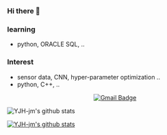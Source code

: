 ### Hi there 👋


<!--
<div align=center>

[![Hits](https://hits.seeyoufarm.com/api/count/incr/badge.svg?url=https%3A%2F%2Fgithub.com%2Fzzsza)](https://hits.seeyoufarm.com) 
-->
</div>

### learning
- python, ORACLE SQL, .. 

### Interest
- sensor data, CNN, hyper-parameter optimization .. 
- python, C++, ..


<div align=center>
<!--
[![Tech Blog Badge](http://img.shields.io/badge/-Tech%20blog-black?style=flat-square&logo=github&link=https://a.github.io/)](https://a.github.io/) 
[![Linkedin Badge](https://img.shields.io/badge/-LinkedIn-blue?style=flat-square&logo=Linkedin&logoColor=white&link=https://www.linkedin.com/in/test/)](https://www.linkedin.com/in/a/) 
[![Youtube Badge](https://img.shields.io/badge/Youtube-ff0000?style=flat-square&logo=youtube&link=https://www.youtube.com/c/a)](https://www.youtube.com/c/test) 
[![Facebook Badge](https://img.shields.io/badge/-Facebook-1877f2?style=flat-square&logo=facebook&logoColor=white&link=https://www.facebook.com/test)](https://www.facebook.com/zzsza) 
[![Instagram Badge](https://img.shields.io/badge/-Instagram-dd2a7b?style=flat-square&logo=instagram&logoColor=white&link=https://www.instagram.com/ttest/)](https://www.instagram.com/aa/) 
-->

[![Gmail Badge](https://img.shields.io/badge/-Gmail-d14836?style=flat-square&logo=Gmail&logoColor=white&link=mailto:jmjhjob13@gmail.com)](mailto:kimtaeyou0923@gmail.com)
</div>


![YJH-jm's github stats](https://github-readme-stats.vercel.app/api?username=YJH-jm&show_icons=true)

[![YJH-jm's github stats](https://github-readme-stats.vercel.app/api/top-langs/?username=YJH-jm&show_icons=true&hide_border=true&title_color=004386&icon_color=004386&layout=compact)](https://github.com/YJH-jm)

<!--
**YJH-jm/YJH-jm** is a ✨ _special_ ✨ repository because its `README.md` (this file) appears on your GitHub profile.

Here are some ideas to get you started:

- 🔭 I’m currently working on ...
- 🌱 I’m currently learning ...
- 👯 I’m looking to collaborate on ...
- 🤔 I’m looking for help with ...
- 💬 Ask me about ...
- 📫 How to reach me: ...
- 😄 Pronouns: ...
- ⚡ Fun fact: ...
-->
